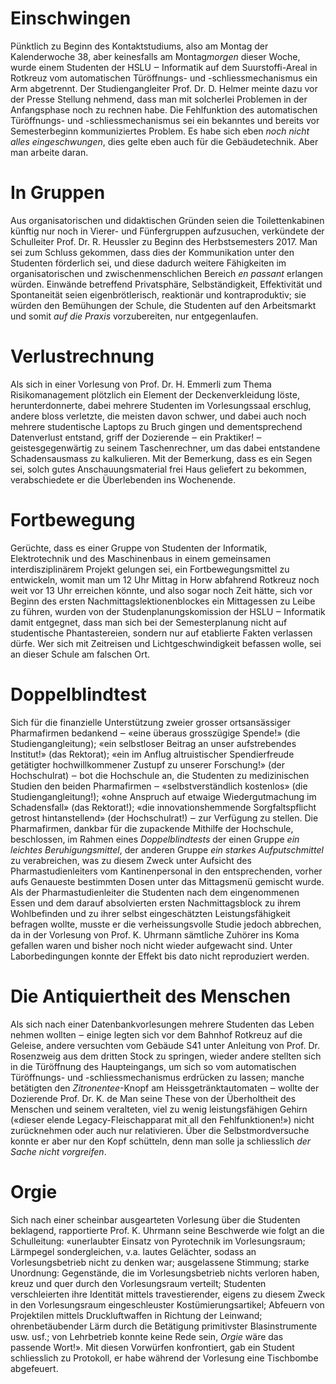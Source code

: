 # Einschwingen

Pünktlich zu Beginn des Kontaktstudiums, also am Montag der Kalenderwoche 38,
aber keinesfalls am Montag*morgen* dieser Woche, wurde einem Studenten der
HSLU ‒ Informatik auf dem Suurstoffi-Areal in Rotkreuz vom automatischen
Türöffnungs- und -schliessmechanismus ein Arm abgetrennt. Der Studiengangleiter
Prof. Dr. D. Helmer meinte dazu vor der Presse Stellung nehmend, dass man mit
solcherlei Problemen in der Anfangsphase noch zu rechnen habe. Die Fehlfunktion
des automatischen Türöffnungs- und -schliessmechanismus sei ein bekanntes und
bereits vor Semesterbeginn kommuniziertes Problem. Es habe sich eben _noch nicht
alles eingeschwungen_, dies gelte eben auch für die Gebäudetechnik. Aber man
arbeite daran.

# In Gruppen

Aus organisatorischen und didaktischen Gründen seien die Toilettenkabinen
künftig nur noch in Vierer- und Fünfergruppen aufzusuchen, verkündete der
Schulleiter Prof. Dr. R. Heussler zu Beginn des Herbstsemesters 2017. Man sei
zum Schluss gekommen, dass dies der Kommunikation unter den Studenten förderlich
sei, und diese dadurch weitere Fähigkeiten im organisatorischen und
zwischenmenschlichen Bereich _en passant_ erlangen würden. Einwände betreffend
Privatsphäre, Selbständigkeit, Effektivität und Spontaneität seien
eigenbrötlerisch, reaktionär und kontraproduktiv; sie würden den Bemühungen der
Schule, die Studenten auf den Arbeitsmarkt und somit _auf die Praxis_
vorzubereiten, nur entgegenlaufen.

# Verlustrechnung

Als sich in einer Vorlesung von Prof. Dr. H. Emmerli zum Thema Risikomanagement
plötzlich ein Element der Deckenverkleidung löste, herunterdonnerte, dabei
mehrere Studenten im Vorlesungssaal erschlug, andere bloss verletzte, die
meisten davon schwer, und dabei auch noch mehrere studentische Laptops zu Bruch
gingen und dementsprechend Datenverlust entstand, griff der Dozierende ‒ ein
Praktiker! ‒ geistesgegenwärtig zu seinem Taschenrechner, um das dabei
entstandene Schadensausmass zu kalkulieren. Mit der Bemerkung, dass es ein Segen
sei, solch gutes Anschauungsmaterial frei Haus geliefert zu bekommen,
verabschiedete er die Überlebenden ins Wochenende.

# Fortbewegung

Gerüchte, dass es einer Gruppe von Studenten der Informatik, Elektrotechnik
und des Maschinenbaus in einem gemeinsamen interdisziplinärem Projekt gelungen
sei, ein Fortbewegungsmittel zu entwickeln, womit man um 12 Uhr Mittag in Horw
abfahrend Rotkreuz noch weit vor 13 Uhr erreichen könnte, und also sogar noch Zeit
hätte, sich vor Beginn des ersten Nachmittagslektionenblockes ein Mittagessen zu
Leibe zu führen, wurden von der Studenplanungskomission der HSLU ‒ Informatik
damit entgegnet, dass man sich bei der Semesterplanung nicht auf studentische
Phantastereien, sondern nur auf etablierte Fakten verlassen dürfe. Wer sich mit
Zeitreisen und Lichtgeschwindigkeit befassen wolle, sei an dieser Schule
am falschen Ort.

# Doppelblindtest

Sich für die finanzielle Unterstützung zweier grosser ortsansässiger
Pharmafirmen bedankend ‒ «eine überaus grosszügige Spende!» (die
Studiengangleitung); «ein selbstloser Beitrag an unser aufstrebendes Institut!»
(das Rektorat); «ein im Anflug altruistischer Spendierfreude getätigter
hochwillkommener Zustupf zu unserer Forschung!» (der Hochschulrat) ‒ bot die
Hochschule an, die Studenten zu medizinischen Studien den beiden Pharmafirmen ‒
«selbstverständlich kostenlos» (die Studiengangleitung!); «ohne Anspruch auf
etwaige Wiedergutmachung im Schadensfall» (das Rektorat!); «die
innovationshemmende Sorgfaltspflicht getrost hintanstellend» (der Hochschulrat!)
‒  zur Verfügung zu stellen. Die Pharmafirmen, dankbar für die zupackende
Mithilfe der Hochschule, beschlossen, im Rahmen eines _Doppelblindtests_ der
einen Gruppe _ein leichtes Beruhigungsmittel_, der anderen Gruppe _ein starkes
Aufputschmittel_ zu verabreichen, was zu diesem Zweck unter Aufsicht des
Pharmastudienleiters vom Kantinenpersonal in den entsprechenden, vorher aufs
Genaueste bestimmten Dosen unter das Mittagsmenü gemischt wurde. Als der
Pharmastudienleiter die Studenten nach dem eingenommenen Essen und dem darauf
absolvierten ersten Nachmittagsblock zu ihrem Wohlbefinden und zu ihrer selbst
eingeschätzten Leistungsfähigkeit befragen wollte, musste er die
verheissungsvolle Studie jedoch abbrechen, da in der Vorlesung von Prof. K.
Uhrmann sämtliche Zuhörer ins Koma gefallen waren und bisher noch nicht wieder
aufgewacht sind. Unter Laborbedingungen konnte der Effekt bis dato nicht
reproduziert werden.

# Die Antiquiertheit des Menschen

Als sich nach einer Datenbankvorlesungen mehrere Studenten das Leben nehmen
wollten ‒ einige legten sich vor dem Bahnhof Rotkreuz auf die Geleise, andere
versuchten vom Gebäude S41 unter Anleitung von Prof. Dr. Rosenzweig aus dem
dritten Stock zu springen, wieder andere stellten sich in die Türöffnung des
Haupteingangs, um sich so vom automatischen Türöffnungs- und
-schliessmechanismus erdrücken zu lassen; manche betätigten den
_Zitronentee_-Knopf am Heissgetränktautomaten ‒ wollte der Dozierende Prof. Dr.
K. de Man seine These von der Überholtheit des Menschen und seinem veralteten,
viel zu wenig leistungsfähigen Gehirn («dieser elende Legacy-Fleischapparat mit
all den Fehlfunktionen!») nicht zurücknehmen oder auch nur relativieren. Über
die Selbstmordversuche konnte er aber nur den Kopf schütteln, denn man solle ja
schliesslich _der Sache nicht vorgreifen_.

# Orgie

Sich nach einer scheinbar ausgearteten Vorlesung über die Studenten 
beklagend, rapportierte Prof. K. Uhrmann seine Beschwerde wie folgt an die
Schulleitung: «unerlaubter Einsatz von Pyrotechnik im Vorlesungsraum; Lärmpegel
sondergleichen, v.a. lautes Gelächter, sodass an Vorlesungsbetrieb nicht zu
denken war; ausgelassene Stimmung; starke Unordnung: Gegenstände, die im
Vorlesungsbetrieb nichts verloren haben, kreuz und quer durch den Vorlesungsraum
verteilt; Studenten verschleierten ihre Identität mittels travestierender,
eigens zu diesem Zweck in den Vorlesungsraum eingeschleuster
Kostümierungsartikel; Abfeuern von Projektilen mittels Druckluftwaffen in
Richtung der Leinwand; ohrenbetäubender Lärm durch die Betätigung primitivster
Blasinstrumente usw. usf.; von Lehrbetrieb konnte keine Rede sein, _Orgie_ wäre
das passende Wort!». Mit diesen Vorwürfen konfrontiert, gab ein Student
schliesslich zu Protokoll, er habe während der Vorlesung eine Tischbombe
abgefeuert.
